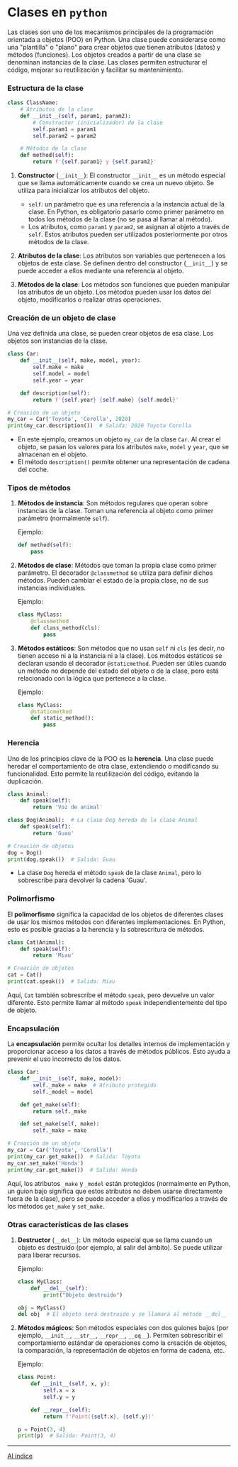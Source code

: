 # Clases en `python`

Las clases son uno de los mecanismos principales de la programación orientada a objetos (POO) en Python. Una clase puede considerarse como una "plantilla" o "plano" para crear objetos que tienen atributos (datos) y métodos (funciones). Los objetos creados a partir de una clase se denominan instancias de la clase. Las clases permiten estructurar el código, mejorar su reutilización y facilitar su mantenimiento.

### Estructura de la clase

```python
class ClassName:
    # Atributos de la clase
    def __init__(self, param1, param2):
        # Constructor (inicializador) de la clase
        self.param1 = param1
        self.param2 = param2

    # Métodos de la clase
    def method(self):
        return f'{self.param1} y {self.param2}'
```

1. **Constructor** (`__init__`):
   El constructor `__init__` es un método especial que se llama automáticamente cuando se crea un nuevo objeto. Se utiliza para inicializar los atributos del objeto.

   - `self`: un parámetro que es una referencia a la instancia actual de la clase. En Python, es obligatorio pasarlo como primer parámetro en todos los métodos de la clase (no se pasa al llamar al método).
   - Los atributos, como `param1` y `param2`, se asignan al objeto a través de `self`. Estos atributos pueden ser utilizados posteriormente por otros métodos de la clase.

2. **Atributos de la clase**:
   Los atributos son variables que pertenecen a los objetos de esta clase. Se definen dentro del constructor (`__init__`) y se puede acceder a ellos mediante una referencia al objeto.

3. **Métodos de la clase**:
   Los métodos son funciones que pueden manipular los atributos de un objeto. Los métodos pueden usar los datos del objeto, modificarlos o realizar otras operaciones.

### Creación de un objeto de clase

Una vez definida una clase, se pueden crear objetos de esa clase. Los objetos son instancias de la clase.

```python
class Car:
    def __init__(self, make, model, year):
        self.make = make
        self.model = model
        self.year = year

    def description(self):
        return f'{self.year} {self.make} {self.model}'

# Creación de un objeto
my_car = Car('Toyota', 'Corolla', 2020)
print(my_car.description())  # Salida: 2020 Toyota Corolla
```

- En este ejemplo, creamos un objeto `my_car` de la clase `Car`. Al crear el objeto, se pasan los valores para los atributos `make`, `model` y `year`, que se almacenan en el objeto.
- El método `description()` permite obtener una representación de cadena del coche.

### Tipos de métodos

1. **Métodos de instancia**: Son métodos regulares que operan sobre instancias de la clase. Toman una referencia al objeto como primer parámetro (normalmente `self`).

   Ejemplo:
   ```python
   def method(self):
       pass
   ```

2. **Métodos de clase**: Métodos que toman la propia clase como primer parámetro. El decorador `@classmethod` se utiliza para definir dichos métodos. Pueden cambiar el estado de la propia clase, no de sus instancias individuales.

   Ejemplo:
   ```python
   class MyClass:
       @classmethod
       def class_method(cls):
           pass
   ```

3. **Métodos estáticos**: Son métodos que no usan `self` ni `cls` (es decir, no tienen acceso ni a la instancia ni a la clase). Los métodos estáticos se declaran usando el decorador `@staticmethod`. Pueden ser útiles cuando un método no depende del estado del objeto o de la clase, pero está relacionado con la lógica que pertenece a la clase.

   Ejemplo:
   ```python
   class MyClass:
       @staticmethod
       def static_method():
           pass
   ```

### Herencia

Uno de los principios clave de la POO es la **herencia**. Una clase puede heredar el comportamiento de otra clase, extendiendo o modificando su funcionalidad. Esto permite la reutilización del código, evitando la duplicación.

```python
class Animal:
    def speak(self):
        return 'Voz de animal'

class Dog(Animal):  # La clase Dog hereda de la clase Animal
    def speak(self):
        return 'Guau'

# Creación de objetos
dog = Dog()
print(dog.speak())  # Salida: Guau
```

- La clase `Dog` hereda el método `speak` de la clase `Animal`, pero lo sobrescribe para devolver la cadena 'Guau'.

### Polimorfismo

El **polimorfismo** significa la capacidad de los objetos de diferentes clases de usar los mismos métodos con diferentes implementaciones. En Python, esto es posible gracias a la herencia y la sobrescritura de métodos.

```python
class Cat(Animal):
    def speak(self):
        return 'Miau'

# Creación de objetos
cat = Cat()
print(cat.speak())  # Salida: Miau
```

Aquí, `Cat` también sobrescribe el método `speak`, pero devuelve un valor diferente. Esto permite llamar al método `speak` independientemente del tipo de objeto.

### Encapsulación

La **encapsulación** permite ocultar los detalles internos de implementación y proporcionar acceso a los datos a través de métodos públicos. Esto ayuda a prevenir el uso incorrecto de los datos.

```python
class Car:
    def __init__(self, make, model):
        self._make = make  # Atributo protegido
        self._model = model

    def get_make(self):
        return self._make

    def set_make(self, make):
        self._make = make

# Creación de un objeto
my_car = Car('Toyota', 'Corolla')
print(my_car.get_make())  # Salida: Toyota
my_car.set_make('Honda')
print(my_car.get_make())  # Salida: Honda
```

Aquí, los atributos `_make` y `_model` están protegidos (normalmente en Python, un guion bajo significa que estos atributos no deben usarse directamente fuera de la clase), pero se puede acceder a ellos y modificarlos a través de los métodos `get_make` y `set_make`.

### Otras características de las clases

1. **Destructor** (`__del__`):
   Un método especial que se llama cuando un objeto es destruido (por ejemplo, al salir del ámbito). Se puede utilizar para liberar recursos.

   Ejemplo:
   ```python
   class MyClass:
       def __del__(self):
           print("Objeto destruido")

   obj = MyClass()
   del obj  # El objeto será destruido y se llamará al método __del__
   ```

2. **Métodos mágicos**: 
   Son métodos especiales con dos guiones bajos (por ejemplo, `__init__`, `__str__`, `__repr__`, `__eq__`). Permiten sobrescribir el comportamiento estándar de operaciones como la creación de objetos, la comparación, la representación de objetos en forma de cadena, etc.

   Ejemplo:
   ```python
   class Point:
       def __init__(self, x, y):
           self.x = x
           self.y = y

       def __repr__(self):
           return f'Point({self.x}, {self.y})'

   p = Point(3, 4)
   print(p)  # Salida: Point(3, 4)
   ```

 ---

  [Al índice](https://github.com/hypo69/101_python_computer_games_ru/blob/master/cheat_sheets#readme)
